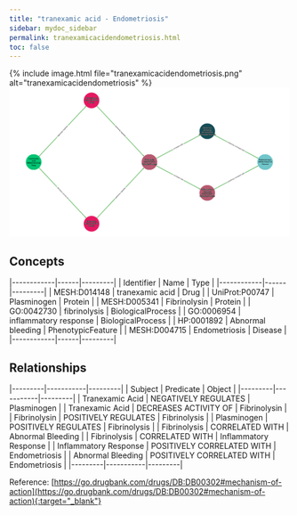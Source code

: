```yaml
---
title: "tranexamic acid - Endometriosis"
sidebar: mydoc_sidebar
permalink: tranexamicacidendometriosis.html
toc: false 
---
```


{% include image.html file="tranexamicacidendometriosis.png" alt="tranexamicacidendometriosis" %}![Path Visualization](/images/tranexamicacidendometriosis.png)

## Concepts

|------------|------|---------|
| Identifier | Name | Type    |
|------------|------|---------|
| MESH:D014148 | tranexamic acid | Drug |
| UniProt:P00747 | Plasminogen | Protein |
| MESH:D005341 | Fibrinolysin | Protein |
| GO:0042730 | fibrinolysis | BiologicalProcess |
| GO:0006954 | inflammatory response | BiologicalProcess |
| HP:0001892 | Abnormal bleeding | PhenotypicFeature |
| MESH:D004715 | Endometriosis | Disease |
|------------|------|---------|

## Relationships

|---------|-----------|---------|
| Subject | Predicate | Object  |
|---------|-----------|---------|
| Tranexamic Acid | NEGATIVELY REGULATES | Plasminogen |
| Tranexamic Acid | DECREASES ACTIVITY OF | Fibrinolysin |
| Fibrinolysin | POSITIVELY REGULATES | Fibrinolysis |
| Plasminogen | POSITIVELY REGULATES | Fibrinolysis |
| Fibrinolysis | CORRELATED WITH | Abnormal Bleeding |
| Fibrinolysis | CORRELATED WITH | Inflammatory Response |
| Inflammatory Response | POSITIVELY CORRELATED WITH | Endometriosis |
| Abnormal Bleeding | POSITIVELY CORRELATED WITH | Endometriosis |
|---------|-----------|---------|

Reference: [https://go.drugbank.com/drugs/DB:DB00302#mechanism-of-action](https://go.drugbank.com/drugs/DB:DB00302#mechanism-of-action){:target="_blank"}